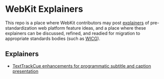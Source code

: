 # WebKit Explainers

This repo is a place where WebKit contributors may post
[explainers](https://github.com/w3ctag/w3ctag.github.io/blob/master/explainers.md)
of pre-standardization web platform feature ideas, and a place where
these explainers can be discussed, refined, and readied for migration to
appropriate standards bodies (such as [WICG](https://github.com/WICG)).

## Explainers

* [TextTrackCue enhancements for programmatic subtitle and caption presentation](texttracks/README.md)
